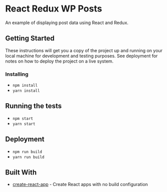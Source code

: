 # React Redux WP Posts

An example of displaying post data using React and Redux. 

## Getting Started

These instructions will get you a copy of the project up and running on your local machine for development and testing purposes. See deployment for notes on how to deploy the project on a live system.

### Installing

* `npm install`
* `yarn install`

## Running the tests

* `npm start`
* `yarn start`

## Deployment

* `npm run build`
* `yarn run build`

## Built With

* [create-react-app](https://github.com/facebookincubator/create-react-app) - Create React apps with no build configuration